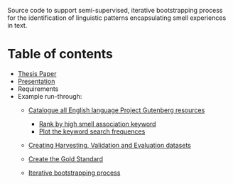 Source code to support semi-supervised, iterative bootstrapping process for the identification of linguistic patterns encapsulating smell experiences in text.

# Table of contents
* [Thesis Paper](Thesis.pdf)
* [Presentation](Presentation.pdf)
* Requirements
* Example run-through:
    * [Catalogue all English language Project Gutenberg resources](readme/readme_1.md) 
        * [Rank by high smell association keyword](readme/readme_2.md)
        * [Plot the keyword search frequences](readme/readme_2a.md)
        
    * [Creating Harvesting, Validation and Evaluation datasets](readme/readme_3.md)
    * [Create the Gold Standard](readme/readme_4.md)
    * [Iterative bootstrapping process](readme/readme_5.md)


